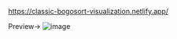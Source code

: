 https://classic-bogosort-visualization.netlify.app/

Preview->
![image](https://github.com/3Tamao3/Classic-Bogosort-Visualization/assets/95978838/dae13b26-e982-4d70-aa0a-b15cf908b73a)
